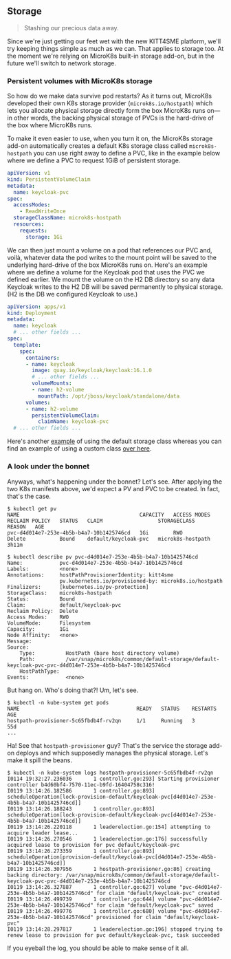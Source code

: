 Storage
-------
> Stashing our precious data away.

Since we're just getting our feet wet with the new KITT4SME platform,
we'll try keeping things simple as much as we can. That applies to
storage too. At the moment we're relying on MicroK8s built-in storage
add-on, but in the future we'll switch to network storage.


### Persistent volumes with MicroK8s storage

So how do we make data survive pod restarts? As it turns out, MicroK8s
developed their own K8s storage provider (`microk8s.io/hostpath`)
which lets you allocate physical storage directly form the box MicroK8s
runs on—in other words, the backing physical storage of PVCs is the
hard-drive of the box where MicroK8s runs.

To make it even easier to use, when you turn it on, the MicroK8s
storage add-on automatically creates a default K8s storage class
called `microk8s-hostpath` you can use right away to define a PVC,
like in the example below where we define a PVC to request 1GiB of
persistent storage.

```yaml
apiVersion: v1
kind: PersistentVolumeClaim
metadata:
  name: keycloak-pvc
spec:
  accessModes:
    - ReadWriteOnce
  storageClassName: microk8s-hostpath
  resources:
    requests:
      storage: 1Gi
```

We can then just mount a volume on a pod that references our PVC and,
voilà, whatever data the pod writes to the mount point will be saved
to the underlying hard-drive of the box MicroK8s runs on. Here's an
example where we define a volume for the Keycloak pod that uses the
PVC we defined earlier. We mount the volume on the H2 DB directory
so any data Keycloak writes to the H2 DB will be saved permanently
to physical storage. (H2 is the DB we configured Keycloak to use.)

```yaml
apiVersion: apps/v1
kind: Deployment
metadata:
  name: keycloak
  # ... other fields ...
spec:
  template:
    spec:
      containers:
      - name: keycloak
        image: quay.io/keycloak/keycloak:16.1.0
        # ... other fields ...
        volumeMounts:
        - name: h2-volume
          mountPath: /opt/jboss/keycloak/standalone/data
      volumes:
      - name: h2-volume
        persistentVolumeClaim:
          claimName: keycloak-pvc
  # ... other fields ...
```

Here's another [example][storage.ex.default] of using the default
storage class whereas you can find an example of using a custom class
[over here][storage.ex.custom].


### A look under the bonnet

Anyways, what's happening under the bonnet? Let's see. After applying
the two K8s manifests above, we'd expect a PV and PVC to be created.
In fact, that's the case.

```console
$ kubectl get pv
NAME                                       CAPACITY   ACCESS MODES   RECLAIM POLICY   STATUS   CLAIM                  STORAGECLASS        REASON   AGE
pvc-d4d014e7-253e-4b5b-b4a7-10b1425746cd   1Gi        RWO            Delete           Bound    default/keycloak-pvc   microk8s-hostpath            3h11m
```

```console
$ kubectl describe pv pvc-d4d014e7-253e-4b5b-b4a7-10b1425746cd
Name:            pvc-d4d014e7-253e-4b5b-b4a7-10b1425746cd
Labels:          <none>
Annotations:     hostPathProvisionerIdentity: kitt4sme
                 pv.kubernetes.io/provisioned-by: microk8s.io/hostpath
Finalizers:      [kubernetes.io/pv-protection]
StorageClass:    microk8s-hostpath
Status:          Bound
Claim:           default/keycloak-pvc
Reclaim Policy:  Delete
Access Modes:    RWO
VolumeMode:      Filesystem
Capacity:        1Gi
Node Affinity:   <none>
Message:
Source:
    Type:          HostPath (bare host directory volume)
    Path:          /var/snap/microk8s/common/default-storage/default-keycloak-pvc-pvc-d4d014e7-253e-4b5b-b4a7-10b1425746cd
    HostPathType:
Events:            <none>
```

But hang on. Who's doing that?! Um, let's see.

```console
$ kubectl -n kube-system get pods
NAME                                      READY   STATUS    RESTARTS   AGE
hostpath-provisioner-5c65fbdb4f-rv2qn     1/1     Running   3          55d
...
```

Ha! See that `hostpath-provisioner` guy? That's the service the storage
add-on deploys and which supposedly manages the physical storage. Let's
make it spill the beans.

```console
$ kubectl -n kube-system logs hostpath-provisioner-5c65fbdb4f-rv2qn
I0114 19:32:27.236036       1 controller.go:293] Starting provisioner controller b4d60bf4-7570-11ec-b9fd-16404758c316!
I0119 13:14:26.182586       1 controller.go:893] scheduleOperation[lock-provision-default/keycloak-pvc[d4d014e7-253e-4b5b-b4a7-10b1425746cd]]
I0119 13:14:26.188243       1 controller.go:893] scheduleOperation[lock-provision-default/keycloak-pvc[d4d014e7-253e-4b5b-b4a7-10b1425746cd]]
I0119 13:14:26.220118       1 leaderelection.go:154] attempting to acquire leader lease...
I0119 13:14:26.270546       1 leaderelection.go:176] successfully acquired lease to provision for pvc default/keycloak-pvc
I0119 13:14:26.273359       1 controller.go:893] scheduleOperation[provision-default/keycloak-pvc[d4d014e7-253e-4b5b-b4a7-10b1425746cd]]
I0119 13:14:26.307956       1 hostpath-provisioner.go:86] creating backing directory: /var/snap/microk8s/common/default-storage/default-keycloak-pvc-pvc-d4d014e7-253e-4b5b-b4a7-10b1425746cd
I0119 13:14:26.327887       1 controller.go:627] volume "pvc-d4d014e7-253e-4b5b-b4a7-10b1425746cd" for claim "default/keycloak-pvc" created
I0119 13:14:26.499739       1 controller.go:644] volume "pvc-d4d014e7-253e-4b5b-b4a7-10b1425746cd" for claim "default/keycloak-pvc" saved
I0119 13:14:26.499776       1 controller.go:680] volume "pvc-d4d014e7-253e-4b5b-b4a7-10b1425746cd" provisioned for claim "default/keycloak-pvc"
I0119 13:14:28.297817       1 leaderelection.go:196] stopped trying to renew lease to provision for pvc default/keycloak-pvc, task succeeded
```

If you eyeball the log, you should be able to make sense of it all.




[storage.ex.custom]: https://igy.cx/posts/setup-microk8s-rbac-storage/
[storage.ex.default]: https://www.server-world.info/en/note?os=Ubuntu_20.04&p=microk8s&f=5
